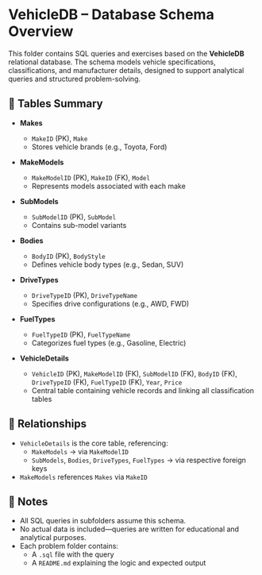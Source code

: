 # VehicleDB – Database Schema Overview

This folder contains SQL queries and exercises based on the **VehicleDB** relational database. The schema models vehicle specifications, classifications, and manufacturer details, designed to support analytical queries and structured problem-solving.

## 🧩 Tables Summary

- **Makes**  
  - `MakeID` (PK), `Make`  
  - Stores vehicle brands (e.g., Toyota, Ford)

- **MakeModels**  
  - `MakeModelID` (PK), `MakeID` (FK), `Model`  
  - Represents models associated with each make

- **SubModels**  
  - `SubModelID` (PK), `SubModel`  
  - Contains sub-model variants

- **Bodies**  
  - `BodyID` (PK), `BodyStyle`  
  - Defines vehicle body types (e.g., Sedan, SUV)

- **DriveTypes**  
  - `DriveTypeID` (PK), `DriveTypeName`  
  - Specifies drive configurations (e.g., AWD, FWD)

- **FuelTypes**  
  - `FuelTypeID` (PK), `FuelTypeName`  
  - Categorizes fuel types (e.g., Gasoline, Electric)

- **VehicleDetails**  
  - `VehicleID` (PK), `MakeModelID` (FK), `SubModelID` (FK), `BodyID` (FK), `DriveTypeID` (FK), `FuelTypeID` (FK), `Year`, `Price`  
  - Central table containing vehicle records and linking all classification tables

## 🔗 Relationships

- `VehicleDetails` is the core table, referencing:
  - `MakeModels` → via `MakeModelID`
  - `SubModels`, `Bodies`, `DriveTypes`, `FuelTypes` → via respective foreign keys
- `MakeModels` references `Makes` via `MakeID`

## 📌 Notes

- All SQL queries in subfolders assume this schema.
- No actual data is included—queries are written for educational and analytical purposes.
- Each problem folder contains:
  - A `.sql` file with the query
  - A `README.md` explaining the logic and expected output
